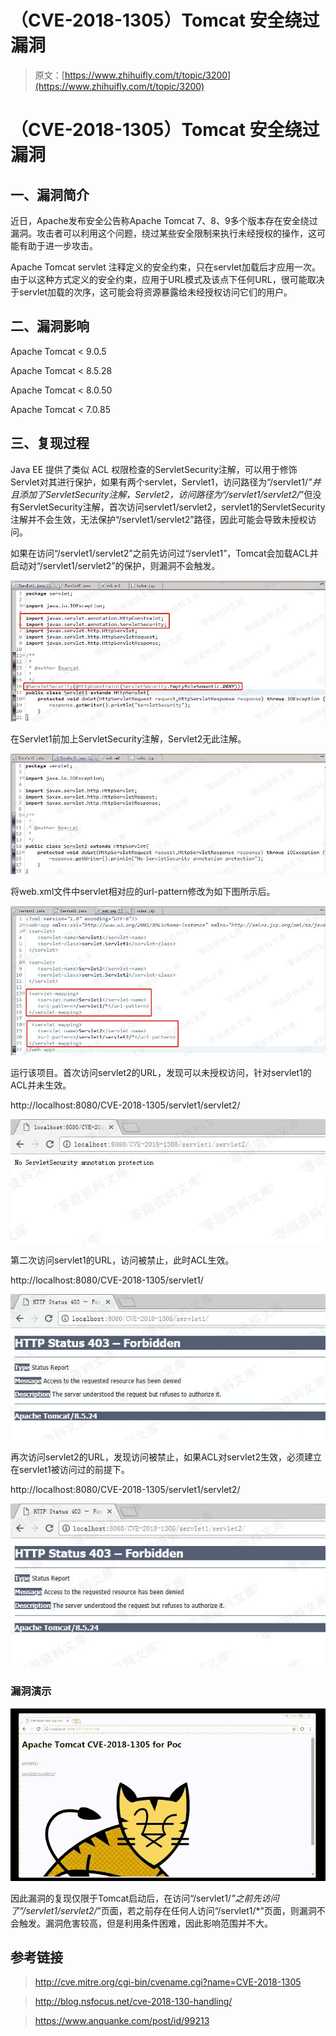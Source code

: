 # （CVE-2018-1305）Tomcat 安全绕过漏洞

> 原文：[https://www.zhihuifly.com/t/topic/3200](https://www.zhihuifly.com/t/topic/3200)

# （CVE-2018-1305）Tomcat 安全绕过漏洞

## 一、漏洞简介

近日，Apache发布安全公告称Apache Tomcat 7、8、9多个版本存在安全绕过漏洞。攻击者可以利用这个问题，绕过某些安全限制来执行未经授权的操作，这可能有助于进一步攻击。

Apache Tomcat servlet 注释定义的安全约束，只在servlet加载后才应用一次。由于以这种方式定义的安全约束，应用于URL模式及该点下任何URL，很可能取决于servlet加载的次序，这可能会将资源暴露给未经授权访问它们的用户。

## 二、漏洞影响

Apache Tomcat < 9.0.5

Apache Tomcat < 8.5.28

Apache Tomcat < 8.0.50

Apache Tomcat < 7.0.85

## 三、复现过程

Java EE 提供了类似 ACL 权限检查的ServletSecurity注解，可以用于修饰Servlet对其进行保护，如果有两个servlet，Servlet1，访问路径为“/servlet1/*”并且添加了ServletSecurity注解，Servlet2，访问路径为“/servlet1/servlet2/*”但没有ServletSecurity注解，首次访问servlet1/servlet2，servlet1的ServletSecurity注解并不会生效，无法保护“/servlet1/servlet2”路径，因此可能会导致未授权访问。

如果在访问“/servlet1/servlet2”之前先访问过“/servlet1”，Tomcat会加载ACL并启动对“/servlet1/servlet2”的保护，则漏洞不会触发。

![image](img/f44434184c1dac62385c94aba9e5b76d.png)

在Servlet1前加上ServletSecurity注解，Servlet2无此注解。

![image](img/27abdb3d0e6725819739acc840604b18.png)

将web.xml文件中servlet相对应的url-pattern修改为如下图所示后。

![image](img/63461844e47e55441cc81cace9793b04.png)

运行该项目。首次访问servlet2的URL，发现可以未授权访问，针对servlet1的ACL并未生效。

http://localhost:8080/CVE-2018-1305/servlet1/servlet2/

![image](img/2fa1d0fb7fe08ee2a87c460b1f86efd9.png)

第二次访问servlet1的URL，访问被禁止，此时ACL生效。

http://localhost:8080/CVE-2018-1305/servlet1/

![image](img/dc2ab4a9e0c573c9a41184b8bb0fe500.png)

再次访问servlet2的URL，发现访问被禁止，如果ACL对servlet2生效，必须建立在servlet1被访问过的前提下。

http://localhost:8080/CVE-2018-1305/servlet1/servlet2/

![image](img/108ea10b89643ed35921bc4ab8188a46.png)

### 漏洞演示

![image](img/4190a5c7c05c72ff1e3492cf60ceb339.png)

因此漏洞的复现仅限于Tomcat启动后，在访问“/servlet1/*”之前先访问了“/servlet1/servlet2/*”页面，若之前存在任何人访问“/servlet1/*”页面，则漏洞不会触发。漏洞危害较高，但是利用条件困难，因此影响范围并不大。

## 参考链接

> http://cve.mitre.org/cgi-bin/cvename.cgi?name=CVE-2018-1305

> http://blog.nsfocus.net/cve-2018-130-handling/

> https://www.anquanke.com/post/id/99213